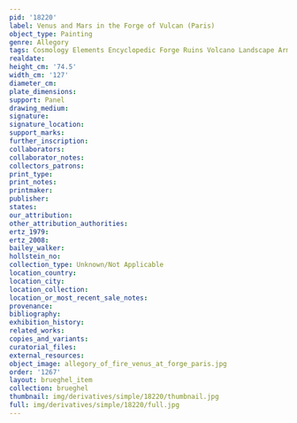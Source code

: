 ```yaml
---
pid: '18220'
label: Venus and Mars in the Forge of Vulcan (Paris)
object_type: Painting
genre: Allegory
tags: Cosmology Elements Encyclopedic Forge Ruins Volcano Landscape Armor
realdate: 
height_cm: '74.5'
width_cm: '127'
diameter_cm: 
plate_dimensions: 
support: Panel
drawing_medium: 
signature: 
signature_location: 
support_marks: 
further_inscription: 
collaborators: 
collaborator_notes: 
collectors_patrons: 
print_type: 
print_notes: 
printmaker: 
publisher: 
states: 
our_attribution: 
other_attribution_authorities: 
ertz_1979: 
ertz_2008: 
bailey_walker: 
hollstein_no: 
collection_type: Unknown/Not Applicable
location_country: 
location_city: 
location_collection: 
location_or_most_recent_sale_notes: 
provenance: 
bibliography: 
exhibition_history: 
related_works: 
copies_and_variants: 
curatorial_files: 
external_resources: 
object_image: allegory_of_fire_venus_at_forge_paris.jpg
order: '1267'
layout: brueghel_item
collection: brueghel
thumbnail: img/derivatives/simple/18220/thumbnail.jpg
full: img/derivatives/simple/18220/full.jpg
---
```


